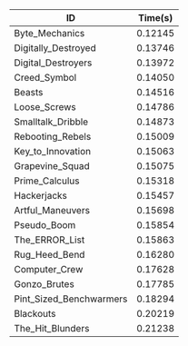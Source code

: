 |ID|Time(s)|
|-|-|
|Byte_Mechanics|0.12145|
|Digitally_Destroyed|0.13746|
|Digital_Destroyers|0.13972|
|Creed_Symbol|0.14050|
|Beasts|0.14516|
|Loose_Screws|0.14786|
|Smalltalk_Dribble|0.14873|
|Rebooting_Rebels|0.15009|
|Key_to_Innovation|0.15063|
|Grapevine_Squad|0.15075|
|Prime_Calculus|0.15318|
|Hackerjacks|0.15457|
|Artful_Maneuvers|0.15698|
|Pseudo_Boom|0.15854|
|The_ERROR_List|0.15863|
|Rug_Heed_Bend|0.16280|
|Computer_Crew|0.17628|
|Gonzo_Brutes|0.17785|
|Pint_Sized_Benchwarmers|0.18294|
|Blackouts|0.20219|
|The_Hit_Blunders|0.21238|
